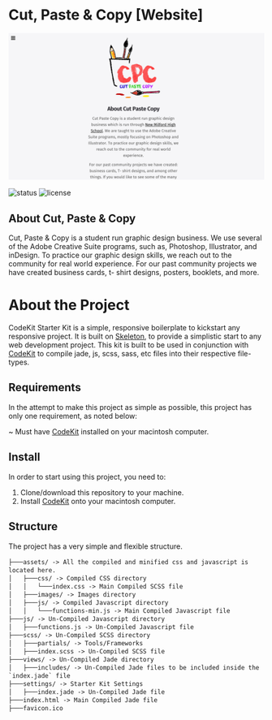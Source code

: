 # Cut, Paste & Copy [Website]
![Project Preview](other/thumbnail.png)

![status](https://img.shields.io/pypi/status/Django.svg)
![license](https://img.shields.io/apm/l/vim-mode.svg)

## About Cut, Paste & Copy
Cut, Paste & Copy is a student run graphic design business. We use several of the Adobe Creative Suite programs, such as, Photoshop, Illustrator, and inDesign. To practice our graphic design skills, we reach out to the community for real world experience. For our past community projects we have created business cards, t- shirt designs, posters, booklets, and more.

# About the Project
CodeKit Starter Kit is a simple, responsive boilerplate to kickstart any responsive project.
It is built on [Skeleton](https://github.com/dhg/Skeleton), to provide a simplistic start to any web development project. This kit is built to be used in conjunction with [CodeKit](https://incident57.com/codekit/) to compile jade, js, scss, sass, etc files into their respective file-types.

## Requirements
In the attempt to make this project as simple as possible, this project has only one requirement, as noted below:

~ Must have [CodeKit](https://incident57.com/codekit/) installed on your macintosh computer.

## Install
In order to start using this project, you need to:

1. Clone/download this repository to your machine.
2. Install [CodeKit](https://incident57.com/codekit/) onto your macintosh computer.

## Structure
The project has a very simple and flexible structure.

```
├───assets/ -> All the compiled and minified css and javascript is located here.
│   ├───css/ -> Compiled CSS directory
│   │   └───index.css -> Main Compiled SCSS file
│   ├───images/ -> Images directory
│   ├───js/ -> Compiled Javascript directory
│   │   └───functions-min.js -> Main Compiled Javascript file
├───js/ -> Un-Compiled Javascript directory
│   ├───functions.js -> Un-Compiled Javascript file
├───scss/ -> Un-Compiled SCSS directory
│   ├───partials/ -> Tools/Frameworks
│   ├───index.scss -> Un-Compiled SCSS file
├───views/ -> Un-Compiled Jade directory
│   ├───includes/ -> Un-Compiled Jade files to be included inside the `index.jade` file
├───settings/ -> Starter Kit Settings
│   ├───index.jade -> Un-Compiled Jade file
├───index.html -> Main Compiled Jade file
├───favicon.ico
```
